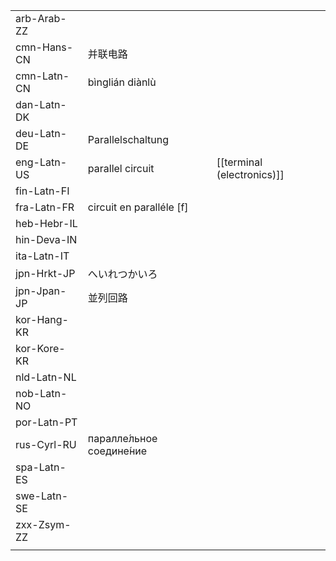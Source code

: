 | | | |
|-|-|-|
| arb-Arab-ZZ |  |  |
| cmn-Hans-CN | 并联电路 |  |
| cmn-Latn-CN | bìnglián diànlù |  |
| dan-Latn-DK |  |  |
| deu-Latn-DE | Parallelschaltung |  |
| eng-Latn-US | parallel circuit | [[terminal (electronics)]] |
| fin-Latn-FI |  |  |
| fra-Latn-FR | circuit en paralléle [f] |  |
| heb-Hebr-IL |  |  |
| hin-Deva-IN |  |  |
| ita-Latn-IT |  |  |
| jpn-Hrkt-JP | へいれつかいろ |  |
| jpn-Jpan-JP | 並列回路 |  |
| kor-Hang-KR |  |  |
| kor-Kore-KR |  |  |
| nld-Latn-NL |  |  |
| nob-Latn-NO |  |  |
| por-Latn-PT |  |  |
| rus-Cyrl-RU | паралле́льное соедине́ние |  |
| spa-Latn-ES |  |  |
| swe-Latn-SE |  |  |
| zxx-Zsym-ZZ |  |  |
|  |  |  |
